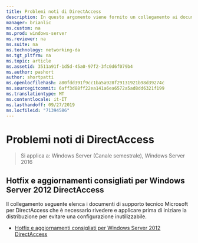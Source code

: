```yaml
---
title: Problemi noti di DirectAccess
description: In questo argomento viene fornito un collegamento ai documenti di supporto tecnico Microsoft per DirectAccess in Windows Server 2016.
manager: brianlic
ms.custom: na
ms.prod: windows-server
ms.reviewer: na
ms.suite: na
ms.technology: networking-da
ms.tgt_pltfrm: na
ms.topic: article
ms.assetid: 3511a91f-1d5d-45a0-97f2-3fc0d6f079b4
ms.author: pashort
author: shortpatti
ms.openlocfilehash: a80fdd391f9cc1ba5a928f29131921b98d39274c
ms.sourcegitcommit: 6aff3d88ff22ea141a6ea6572a5ad8dd6321f199
ms.translationtype: MT
ms.contentlocale: it-IT
ms.lasthandoff: 09/27/2019
ms.locfileid: "71394586"
---
```

# <a name="directaccess-known-issues"></a>Problemi noti di DirectAccess

>Si applica a: Windows Server (Canale semestrale), Windows Server 2016


## <a name="recommended-hotfixes-and-updates-for-windows-server-2012-directaccess"></a>Hotfix e aggiornamenti consigliati per Windows Server 2012 DirectAccess  
Il collegamento seguente elenca i documenti di supporto tecnico Microsoft per DirectAccess che è necessario rivedere e applicare prima di iniziare la distribuzione per evitare una configurazione inutilizzabile.  
  
-   [Hotfix e aggiornamenti consigliati per Windows Server 2012 DirectAccess](https://support.microsoft.com/kb/2883952)  
  
  


